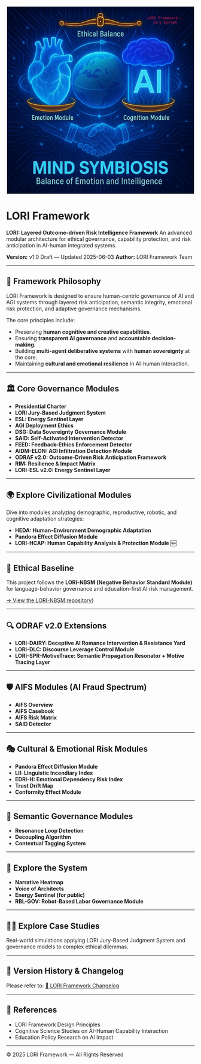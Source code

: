 
<p align="center">
<img src="docs/assets/images/logo.png" alt="LORI Framework Logo" width="500">
</p>

# LORI Framework

**LORI: Layered Outcome-driven Risk Intelligence Framework**
An advanced modular architecture for ethical governance, capability protection, and risk anticipation in AI-human integrated systems.

**Version:** v1.0 Draft — Updated 2025-06-03
**Author:** LORI Framework Team

---

## 🌟 Framework Philosophy

LORI Framework is designed to ensure human-centric governance of AI and AGI systems through layered risk anticipation, semantic integrity, emotional risk protection, and adaptive governance mechanisms.

The core principles include:
- Preserving **human cognitive and creative capabilities**.
- Ensuring **transparent AI governance** and **accountable decision-making**.
- Building **multi-agent deliberative systems** with **human sovereignty** at the core.
- Maintaining **cultural and emotional resilience** in AI-human interaction.

---

## 🏛️ Core Governance Modules

- **Presidential Charter**
- **LORI Jury-Based Judgment System**
- **ESL: Energy Sentinel Layer**
- **AGI Deployment Ethics**
- **DSG: Data Sovereignty Governance Module**
- **SAID: Self-Activated Intervention Detector**
- **FEED: Feedback-Ethics Enforcement Detector**
- **AIDM-ELON: AGI Infiltration Detection Module**
- **ODRAF v2.0: Outcome-Driven Risk Anticipation Framework**
- **RIM: Resilience & Impact Matrix**
- **LORI-ESL v2.0: Energy Sentinel Layer**

---

## 🌍 Explore Civilizational Modules

Dive into modules analyzing demographic, reproductive, robotic, and cognitive adaptation strategies:

- **HEDA: Human–Environment Demographic Adaptation**
- **Pandora Effect Diffusion Module**
- **LORI-HCAP: Human Capability Analysis & Protection Module** 🆕

---

## 🔗 Ethical Baseline

This project follows the **LORI-NBSM (Negative Behavior Standard Module)**
for language-behavior governance and education-first AI risk management.

[→ View the LORI-NBSM repository](https://github.com/frameworklori/LORI-NBSM))

---

## 🔍 ODRAF v2.0 Extensions

- **LORI-DAIRY: Deceptive AI Romance Intervention & Resistance Yard**
- **LORI-DLC: Discourse Leverage Control Module**
- **LORI-SPR-MotiveTrace: Semantic Propagation Resonator + Motive Tracing Layer**

---


## 🛡️ AIFS Modules (AI Fraud Spectrum)

- **AIFS Overview**
- **AIFS Casebook**
- **AIFS Risk Matrix**
- **SAID Detector**

---

## 🎭 Cultural & Emotional Risk Modules

- **Pandora Effect Diffusion Module**
- **LII: Linguistic Incendiary Index**
- **EDRI-H: Emotional Dependency Risk Index**
- **Trust Drift Map**
- **Conformity Effect Module**

---

## 🧠 Semantic Governance Modules

- **Resonance Loop Detection**
- **Decoupling Algorithm**
- **Contextual Tagging System**

---

## 🚀 Explore the System

- **Narrative Heatmap**
- **Voice of Architects**
- **Energy Sentinel (for public)**
- **RBL-GOV: Robot-Based Labor Governance Module**

---

## 🧑‍⚖️ Explore Case Studies

Real-world simulations applying LORI Jury-Based Judgment System and governance models to complex ethical dilemmas.

---

## 📜 Version History & Changelog

Please refer to:
[📜 LORI Framework Changelog](LORI_Framework_Changelog.md)

---

## 🔗 References

- LORI Framework Design Principles
- Cognitive Science Studies on AI-Human Capability Interaction
- Education Policy Research on AI Impact

---

© 2025 LORI Framework — All Rights Reserved
